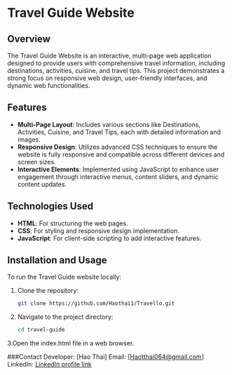 # Travel Guide Website

## Overview
The Travel Guide Website is an interactive, multi-page web application designed to provide users with comprehensive travel information, including destinations, activities, cuisine, and travel tips. This project demonstrates a strong focus on responsive web design, user-friendly interfaces, and dynamic web functionalities.

## Features
- **Multi-Page Layout**: Includes various sections like Destinations, Activities, Cuisine, and Travel Tips, each with detailed information and images.
- **Responsive Design**: Utilizes advanced CSS techniques to ensure the website is fully responsive and compatible across different devices and screen sizes.
- **Interactive Elements**: Implemented using JavaScript to enhance user engagement through interactive menus, content sliders, and dynamic content updates.

## Technologies Used
- **HTML**: For structuring the web pages.
- **CSS**: For styling and responsive design implementation.
- **JavaScript**: For client-side scripting to add interactive features.

## Installation and Usage
To run the Travel Guide website locally:
1. Clone the repository:
   ```bash
   git clone https://github.com/Haothai1/Travello.git
   ```
2. Navigate to the project directory:
   ```bash
   cd travel-guide
   ```
3.Open the index.html file in a web browser.

###Contact
Developer: [Hao Thai]
Email: [Haotthai064@gmail.com]
LinkedIn: [LinkedIn profile link](https://www.linkedin.com/in/haothai/)
